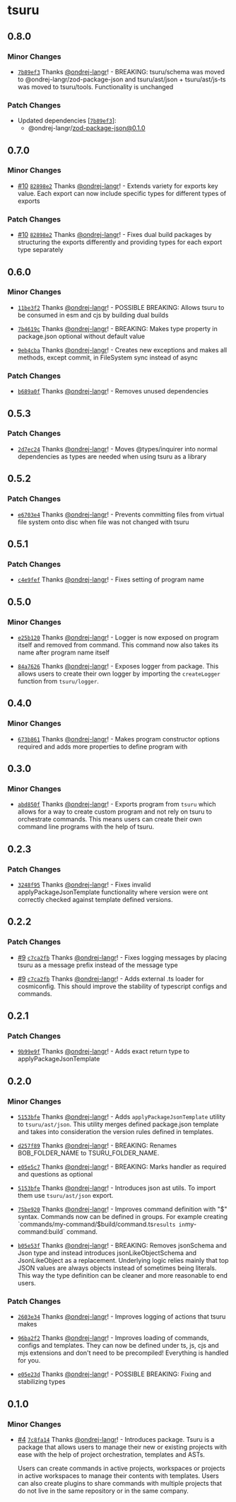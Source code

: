 # tsuru

## 0.8.0

### Minor Changes

- [`7b89ef3`](https://github.com/ondrej-langr/toolbox/commit/7b89ef3304f495558c58de4858175e89b9b6e9fb) Thanks [@ondrej-langr](https://github.com/ondrej-langr)! - BREAKING: tsuru/schema was moved to @ondrej-langr/zod-package-json and tsuru/ast/json + tsuru/ast/js-ts was moved to tsuru/tools. Functionality is unchanged

### Patch Changes

- Updated dependencies [[`7b89ef3`](https://github.com/ondrej-langr/toolbox/commit/7b89ef3304f495558c58de4858175e89b9b6e9fb)]:
  - @ondrej-langr/zod-package-json@0.1.0

## 0.7.0

### Minor Changes

- [#10](https://github.com/ondrej-langr/toolbox/pull/10) [`82898e2`](https://github.com/ondrej-langr/toolbox/commit/82898e2dd2f8592e78def8ac2df64d82d18ae3da) Thanks [@ondrej-langr](https://github.com/ondrej-langr)! - Extends variety for exports key value. Each export can now include specific types for different types of exports

### Patch Changes

- [#10](https://github.com/ondrej-langr/toolbox/pull/10) [`82898e2`](https://github.com/ondrej-langr/toolbox/commit/82898e2dd2f8592e78def8ac2df64d82d18ae3da) Thanks [@ondrej-langr](https://github.com/ondrej-langr)! - Fixes dual build packages by structuring the exports differently and providing types for each export type separately

## 0.6.0

### Minor Changes

- [`11be3f2`](https://github.com/ondrej-langr/toolbox/commit/11be3f26451503713e5d2a15004ec8da711cbe89) Thanks [@ondrej-langr](https://github.com/ondrej-langr)! - POSSIBLE BREAKING: Allows tsuru to be consumed in esm and cjs by building dual builds

- [`7b4619c`](https://github.com/ondrej-langr/toolbox/commit/7b4619c64a659297855324ebd5ae6ba6ab3589d7) Thanks [@ondrej-langr](https://github.com/ondrej-langr)! - BREAKING: Makes type property in package.json optional without default value

- [`9eb4cba`](https://github.com/ondrej-langr/toolbox/commit/9eb4cbaf94e0925752eae817d68bee52143510c1) Thanks [@ondrej-langr](https://github.com/ondrej-langr)! - Creates new exceptions and makes all methods, except commit, in FileSystem sync instead of async

### Patch Changes

- [`b689a0f`](https://github.com/ondrej-langr/toolbox/commit/b689a0f36ac5820f3c0f9c3a8bcda7358ec74380) Thanks [@ondrej-langr](https://github.com/ondrej-langr)! - Removes unused dependencies

## 0.5.3

### Patch Changes

- [`2d7ec24`](https://github.com/ondrej-langr/toolbox/commit/2d7ec24924100493c39a868556f9d1ea0fa662e6) Thanks [@ondrej-langr](https://github.com/ondrej-langr)! - Moves @types/inquirer into normal dependencies as types are needed when using tsuru as a library

## 0.5.2

### Patch Changes

- [`e6703e4`](https://github.com/ondrej-langr/toolbox/commit/e6703e43f8c04cbe532506cfd08e0cee98e7defe) Thanks [@ondrej-langr](https://github.com/ondrej-langr)! - Prevents committing files from virtual file system onto disc when file was not changed with tsuru

## 0.5.1

### Patch Changes

- [`c4e9fef`](https://github.com/ondrej-langr/toolbox/commit/c4e9fefba892030f0902e1b290c559c2176b8d4d) Thanks [@ondrej-langr](https://github.com/ondrej-langr)! - Fixes setting of program name

## 0.5.0

### Minor Changes

- [`e25b120`](https://github.com/ondrej-langr/toolbox/commit/e25b1203870cb5ad62ccc0079694eda4b3bcf31a) Thanks [@ondrej-langr](https://github.com/ondrej-langr)! - Logger is now exposed on program itself and removed from command. This command now also takes its name after program name itself

- [`84a7626`](https://github.com/ondrej-langr/toolbox/commit/84a7626752375852d9c359df0a26827b654a6eed) Thanks [@ondrej-langr](https://github.com/ondrej-langr)! - Exposes logger from package. This allows users to create their own logger by importing the `createLogger` function from `tsuru/logger`.

## 0.4.0

### Minor Changes

- [`673b861`](https://github.com/ondrej-langr/toolbox/commit/673b861833feab22cd37ab4c4dfb3570c3cbe8b4) Thanks [@ondrej-langr](https://github.com/ondrej-langr)! - Makes program constructor options required and adds more properties to define program with

## 0.3.0

### Minor Changes

- [`abd850f`](https://github.com/ondrej-langr/toolbox/commit/abd850fc58aeb24126cc772a192b624d824ae6fc) Thanks [@ondrej-langr](https://github.com/ondrej-langr)! - Exports program from `tsuru` which allows for a way to create custom program and not rely on tsuru to orchestrate commands. This means users can create their own command line programs with the help of tsuru.

## 0.2.3

### Patch Changes

- [`3248f95`](https://github.com/ondrej-langr/toolbox/commit/3248f95cad6bc697d0e72a9f38d58798f64e0798) Thanks [@ondrej-langr](https://github.com/ondrej-langr)! - Fixes invalid applyPackageJsonTemplate functionality where version were ont correctly checked against template defined versions.

## 0.2.2

### Patch Changes

- [#9](https://github.com/ondrej-langr/toolbox/pull/9) [`c7ca2fb`](https://github.com/ondrej-langr/toolbox/commit/c7ca2fb2690a698d49c2b5e414c505dc0a9106b8) Thanks [@ondrej-langr](https://github.com/ondrej-langr)! - Fixes logging messages by placing tsuru as a message prefix instead of the message type

- [#9](https://github.com/ondrej-langr/toolbox/pull/9) [`c7ca2fb`](https://github.com/ondrej-langr/toolbox/commit/c7ca2fb2690a698d49c2b5e414c505dc0a9106b8) Thanks [@ondrej-langr](https://github.com/ondrej-langr)! - Adds external .ts loader for cosmiconfig. This should improve the stability of typescript configs and commands.

## 0.2.1

### Patch Changes

- [`9b99e9f`](https://github.com/ondrej-langr/toolbox/commit/9b99e9f7586191b6f3f8410e199f7e7126a008fc) Thanks [@ondrej-langr](https://github.com/ondrej-langr)! - Adds exact return type to applyPackageJsonTemplate

## 0.2.0

### Minor Changes

- [`5153bfe`](https://github.com/ondrej-langr/toolbox/commit/5153bfe8ffb67719c11bc421bc48e67aba2a43f1) Thanks [@ondrej-langr](https://github.com/ondrej-langr)! - Adds `applyPackageJsonTemplate` utility to `tsuru/ast/json`. This utility merges defined package.json template and takes into consideration the version rules defined in templates.

- [`d257f89`](https://github.com/ondrej-langr/toolbox/commit/d257f89bb102e58fdc6c38d877db479728c3d7d2) Thanks [@ondrej-langr](https://github.com/ondrej-langr)! - BREAKING: Renames BOB_FOLDER_NAME to TSURU_FOLDER_NAME.

- [`e05e5c7`](https://github.com/ondrej-langr/toolbox/commit/e05e5c7e732bf2a25aa600990ea15aecf6d20cd1) Thanks [@ondrej-langr](https://github.com/ondrej-langr)! - BREAKING: Marks handler as required and questions as optional

- [`5153bfe`](https://github.com/ondrej-langr/toolbox/commit/5153bfe8ffb67719c11bc421bc48e67aba2a43f1) Thanks [@ondrej-langr](https://github.com/ondrej-langr)! - Introduces json ast utils. To import them use `tsuru/ast/json` export.

- [`75be920`](https://github.com/ondrej-langr/toolbox/commit/75be920a2c3849889a36f5d572bb8af59fc0aeb2) Thanks [@ondrej-langr](https://github.com/ondrej-langr)! - Improves command definition with "$" syntax. Commands now can be defined in groups. For example creating `commands/my-command/$build/command.ts`results in`my-command:build` command.

- [`b05e53f`](https://github.com/ondrej-langr/toolbox/commit/b05e53f4ce5fdd436eca4f7878f7336e2feace86) Thanks [@ondrej-langr](https://github.com/ondrej-langr)! - BREAKING: Removes jsonSchema and Json type and instead introduces jsonLikeObjectSchema and JsonLikeObject as a replacement. Underlying logic relies mainly that top JSON values are always objects instead of sometimes being literals. This way the type definition can be cleaner and more reasonable to end users.

### Patch Changes

- [`2603e34`](https://github.com/ondrej-langr/toolbox/commit/2603e34ffb00728f6d812a591ecc35f674adb496) Thanks [@ondrej-langr](https://github.com/ondrej-langr)! - Improves logging of actions that tsuru makes

- [`96ba2f2`](https://github.com/ondrej-langr/toolbox/commit/96ba2f29f966e6e1ca4df76ace56ce76b182f0a6) Thanks [@ondrej-langr](https://github.com/ondrej-langr)! - Improves loading of commands, configs and templates. They can now be defined under ts, js, cjs and mjs extensions and don't need to be precompiled! Everything is handled for you.

- [`e05e23d`](https://github.com/ondrej-langr/toolbox/commit/e05e23d23d894a569907e585cefdd04d8183bf6a) Thanks [@ondrej-langr](https://github.com/ondrej-langr)! - POSSIBLE BREAKING: Fixing and stabilizing types

## 0.1.0

### Minor Changes

- [#4](https://github.com/ondrej-langr/toolbox/pull/4) [`7c8fa14`](https://github.com/ondrej-langr/toolbox/commit/7c8fa140809cfec4a17b13362155f61a77135580) Thanks [@ondrej-langr](https://github.com/ondrej-langr)! - Introduces package. Tsuru is a package that allows users to manage their new or existing projects with ease with the help of project orchestration, templates and ASTs.

  Users can create commands in active projects, workspaces or projects in active workspaces to manage their contents with templates. Users can also create plugins to share commands with multiple projects that do not live in the same repository or in the same company.
